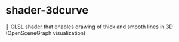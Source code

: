 # shader-3dcurve
 :dizzy: GLSL shader that enables drawing of thick and smooth lines in 3D (OpenSceneGraph visualization)
